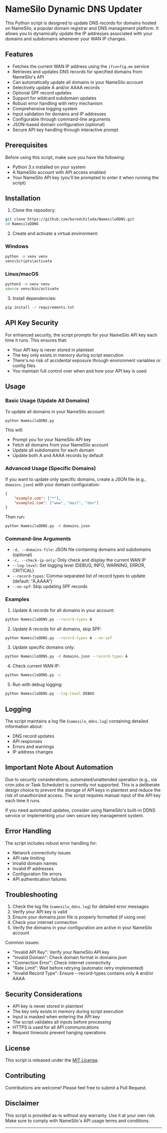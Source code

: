 # NameSilo Dynamic DNS Updater

This Python script is designed to update DNS records for domains hosted on NameSilo, a popular domain registrar and DNS management platform. It allows you to dynamically update the IP addresses associated with your domains and subdomains whenever your WAN IP changes.

## Features

- Fetches the current WAN IP address using the `ifconfig.me` service
- Retrieves and updates DNS records for specified domains from NameSilo's API
- Can automatically update all domains in your NameSilo account
- Selectively update A and/or AAAA records
- Optional SPF record updates
- Support for wildcard subdomain updates
- Robust error handling with retry mechanism
- Comprehensive logging system
- Input validation for domains and IP addresses
- Configurable through command-line arguments
- JSON-based domain configuration (optional)
- Secure API key handling through interactive prompt

## Prerequisites

Before using this script, make sure you have the following:

- Python 3.x installed on your system
- A NameSilo account with API access enabled
- Your NameSilo API key (you'll be prompted to enter it when running the script)

## Installation

1. Clone the repository:
```bash
git clone https://github.com/boredchilada/NamesiloDDNS.git
cd NamesiloDDNS
```

2. Create and activate a virtual environment:

### Windows
```cmd
python -m venv venv
venv\Scripts\activate
```

### Linux/macOS
```bash
python3 -m venv venv
source venv/bin/activate
```

3. Install dependencies:
```bash
pip install -r requirements.txt
```

## API Key Security

For enhanced security, the script prompts for your NameSilo API key each time it runs. This ensures that:
- Your API key is never stored in plaintext
- The key only exists in memory during script execution
- There's no risk of accidental exposure through environment variables or config files
- You maintain full control over when and how your API key is used

## Usage

### Basic Usage (Update All Domains)

To update all domains in your NameSilo account:
```bash
python NamesiloDDNS.py
```

This will:
- Prompt you for your NameSilo API key
- Fetch all domains from your NameSilo account
- Update all subdomains for each domain
- Update both A and AAAA records by default

### Advanced Usage (Specific Domains)

If you want to update only specific domains, create a JSON file (e.g., `domains.json`) with your domain configuration:

```json
{
    "example.com": ["*"],
    "example2.com": ["www", "mail", "dev"]
}
```

Then run:
```bash
python NamesiloDDNS.py -d domains.json
```

### Command-line Arguments

- `-d, --domains-file`: JSON file containing domains and subdomains (optional)
- `-c, --check-ip-only`: Only check and display the current WAN IP
- `--log-level`: Set logging level (DEBUG, INFO, WARNING, ERROR, CRITICAL)
- `--record-types`: Comma-separated list of record types to update (default: "A,AAAA")
- `--no-spf`: Skip updating SPF records

### Examples

1. Update A records for all domains in your account:
```bash
python NamesiloDDNS.py --record-types A
```

2. Update A records for all domains, skip SPF:
```bash
python NamesiloDDNS.py --record-types A --no-spf
```

3. Update specific domains only:
```bash
python NamesiloDDNS.py -d domains.json --record-types A
```

4. Check current WAN IP:
```bash
python NamesiloDDNS.py -c
```

5. Run with debug logging:
```bash
python NamesiloDDNS.py --log-level DEBUG
```

## Logging

The script maintains a log file (`namesilo_ddns.log`) containing detailed information about:
- DNS record updates
- API responses
- Errors and warnings
- IP address changes

## Important Note About Automation

Due to security considerations, automated/unattended operation (e.g., via cron jobs or Task Scheduler) is currently not supported. This is a deliberate design choice to prevent the storage of API keys in plaintext and reduce the risk of unauthorized access. The script requires manual input of the API key each time it runs.

If you need automated updates, consider using NameSilo's built-in DDNS service or implementing your own secure key management system.

## Error Handling

The script includes robust error handling for:
- Network connectivity issues
- API rate limiting
- Invalid domain names
- Invalid IP addresses
- Configuration file errors
- API authentication failures

## Troubleshooting

1. Check the log file (`namesilo_ddns.log`) for detailed error messages
2. Verify your API key is valid
3. Ensure your domains.json file is properly formatted (if using one)
4. Check your internet connection
5. Verify the domains in your configuration are active in your NameSilo account

Common issues:
- "Invalid API Key": Verify your NameSilo API key
- "Invalid Domain": Check domain format in domains.json
- "Connection Error": Check internet connectivity
- "Rate Limit": Wait before retrying (automatic retry implemented)
- "Invalid Record Type": Ensure --record-types contains only A and/or AAAA

## Security Considerations

- API key is never stored in plaintext
- The key only exists in memory during script execution
- Input is masked when entering the API key
- The script validates all inputs before processing
- HTTPS is used for all API communications
- Request timeouts prevent hanging operations

## License

This script is released under the [MIT License](https://opensource.org/licenses/MIT).

## Contributing

Contributions are welcome! Please feel free to submit a Pull Request.

## Disclaimer

This script is provided as-is without any warranty. Use it at your own risk. Make sure to comply with NameSilo's API usage terms and conditions.

---
